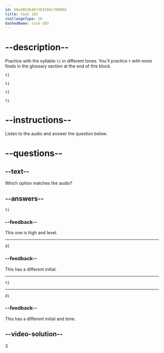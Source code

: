 ```yaml
---
id: 68a40b3b46f36359dc39089d
title: Task 103
challengeType: 19
dashedName: task-103
---
```


<!-- (Audio) A: tǐ -->

# --description--

Practice with the syllable `ti` in different tones. You'll practice `t` with more finals in the glossary section at the end of this block.

`tī`<!-- (Audio) tī -->

`tí`<!-- (Audio) tí -->

`tǐ`<!-- (Audio) tǐ -->

`tì`<!-- (Audio) tì -->

# --instructions--

Listen to the audio and answer the question below.

# --questions--

## --text--

Which option matches the audio?

## --answers--

`tī`

### --feedback--

This one is high and level.

---

`dǐ`

### --feedback--

This has a different initial.

---

`tǐ`

---

`dì`

### --feedback--

This has a different initial and tone.

## --video-solution--

3
